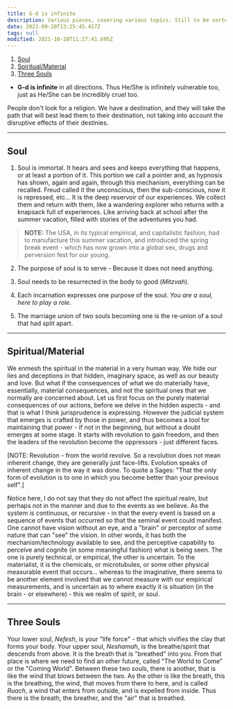 ```yaml
---
title: G-d is infinite
description: Various pieces, covering various topics. Still to be sorted properly.
date: 2021-09-20T13:25:45.417Z
tags: null
modified: 2021-10-20T11:27:41.695Z
---
```


1. [Soul](#soul)
2. [Spiritual/Material](#spiritualmaterial)
3. [Three Souls](#three-souls)

- **G-d is infinite** in all directions. Thus He/She is infinitely vulnerable too, just as He/She can be incredibly cruel too.

People don't look for a religion. We have a destination, and they will take the path that will best lead them to their destination, not taking into account the disruptive effects of their destinies.

---

## Soul

1. Soul is immortal.
   It hears and sees and keeps everything that happens, or at least a portion of it. This portion we call a pointer and, as hypnosis has shown, again and again, through this mechanism, everything can be recalled. Freud called it the unconscious, then the sub-conscious, now it is repressed, etc... It is the deep reservoir of our experiences. We collect them and return with them, like a wandering explorer who returns with a knapsack full of experiences. Like arriving back at school after the summer vacation, filled with stories of the adventures you had.

> **NOTE:** The USA, in its typical empirical, and capitalistic fashion, had to manufacture this summer vacation, and introduced the spring break event - which has now grown into a global sex, drugs and perversion fest for our young.

2. The purpose of soul is to serve -
   Because it does not need anything.

3. Soul needs to be resurrected in the body to good (_Mitzvah_).
4. Each incarnation expresses one purpose of the soul.
   _You are a soul, here to play a role_.
5. The marriage union of two souls becoming one is the re-union of a soul that had split apart.

---

## Spiritual/Material

We enmesh the spiritual in the material in a very human way. We hide our lies and deceptions in that hidden, imaginary space, as well as our beauty and love. But what if the consequences of what we do materially have, essentially, material consequences, and not the spiritual ones that we normally are concerned about. Let us first focus on the purely material consequences of our actions, before we delve in the hidden aspects - and that is what I think jurisprudence is expressing. However the judicial system that emerges is crafted by those in power, and thus becomes a tool for maintaining that power - if not in the beginning, but without a doubt emerges at some stage. It starts with revolution to gain freedom, and then the leaders of the revolution become the oppressors - just different faces.

[NOTE: Revolution - from the world revolve. So a revolution does not mean inherent change, they are generally just face-lifts. Evolution speaks of inherent change in the way it was done. To quote a Sages: "That the only form of evolution is to one in which you become better than your previous self".]

Notice here, I do not say that they do not affect the spiritual realm, but perhaps not in the manner and due to the events as we believe. As the system is continuous, or recursive - in that the every event is based on a sequence of events that occurred so that the seminal event could manifest. One cannot have vision without an eye, and a "brain" or perceptor of some nature that can "see" the vision. In other words, it has both the mechanism/technology available to see, and the perceptive capability to perceive and cognite (in some meaningful fashion) what is being seen. The one is purely technical, or empirical, the other is uncertain. To the materialist, it is the chemicals, or microtubules, or some other physical measurable event that occurs... whereas to the imaginative, there seems to be another element involved that we cannot measure with our empirical measurements, and is uncertain as to where exactly it is situation (in the brain - or elsewhere) - this we realm of spirit, or soul.

---

## Three Souls

Your lower soul, _Nefesh_, is your "life force" - that which vivifies the clay that forms your body. Your upper soul, _Neshamah_, is the breathe/spirit that descends from above. It is the breath that is "breathed" into you. From that place is where we need to find an other future, called "The World to Come" or the "Coming World". Between these two souls, there is another, that is like the wind that blows between the two. As the other is like the breath, this is the breathing, the wind, that moves from there to here, and is called _Ruach_, a wind that enters from outside, and is expelled from inside. Thus there is the breath, the breather, and the "air" that is breathed.
